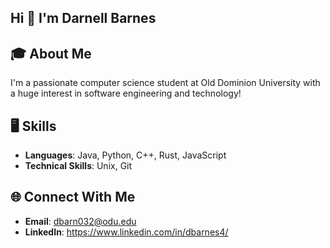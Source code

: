 ## Hi 👋 I'm Darnell Barnes

## 🎓 About Me 
I'm a passionate computer science student at Old Dominion University with a huge interest in software engineering and technology!

## 🖥 Skills
- **Languages**: Java, Python, C++, Rust, JavaScript
- **Technical Skills**: Unix, Git

## 🌐 Connect With Me
- **Email**: dbarn032@odu.edu
- **LinkedIn**: https://www.linkedin.com/in/dbarnes4/
